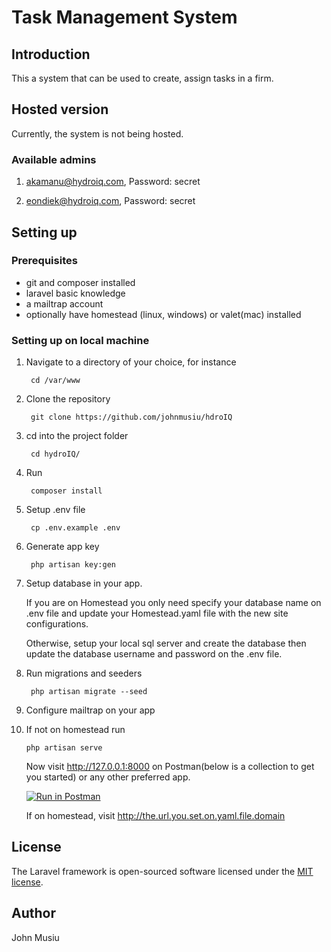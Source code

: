 # Task Management System

## Introduction

This a system that can be used to create, assign tasks in a firm.

## Hosted version

Currently, the system is not being hosted.

### Available admins <to sign in to the system>

1. akamanu@hydroiq.com, Password: secret

2. eondiek@hydroiq.com, Password: secret

## Setting up

### Prerequisites

- git and composer installed
- laravel basic knowledge
- a mailtrap account
- optionally have homestead (linux, windows) or valet(mac) installed

### Setting up on local machine

1. Navigate to a directory of your choice, for instance

        cd /var/www

2. Clone the repository

        git clone https://github.com/johnmusiu/hdroIQ

3. cd into the project folder

        cd hydroIQ/

4. Run

        composer install

5. Setup .env file

        cp .env.example .env

6. Generate app key

        php artisan key:gen

7. Setup database in your app.

    If you are on Homestead you only need specify your database name on .env file and update your Homestead.yaml file with the new site configurations.

    Otherwise, setup your local sql server and create the database then update the database username and password on the .env file.

8. Run migrations and seeders

        php artisan migrate --seed

9. Configure mailtrap on your app

10. If not on homestead run

        php artisan serve

    Now visit <http://127.0.0.1:8000> on Postman(below is a collection to get you started) or any other preferred app.
    
    [![Run in Postman](https://run.pstmn.io/button.svg)](https://app.getpostman.com/run-collection/96fa7aac12e4e3d4a6bd)
    
    If on homestead, visit <http://the.url.you.set.on.yaml.file.domain>
    
## License

The Laravel framework is open-sourced software licensed under the [MIT license](https://opensource.org/licenses/MIT).

## Author

John Musiu
